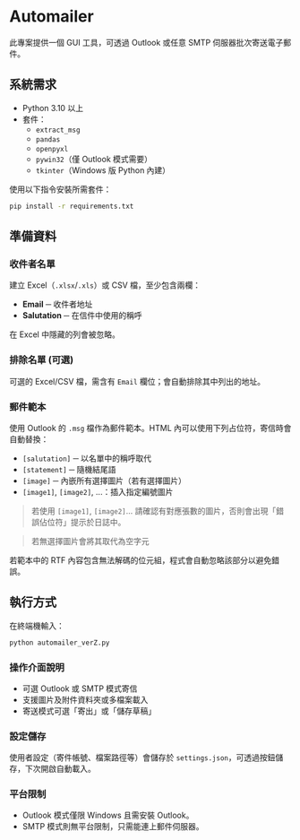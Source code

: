 # Automailer

此專案提供一個 GUI 工具，可透過 Outlook 或任意 SMTP 伺服器批次寄送電子郵件。

## 系統需求
- Python 3.10 以上
- 套件：
  - `extract_msg`
  - `pandas`
  - `openpyxl`
  - `pywin32`（僅 Outlook 模式需要）
  - `tkinter`（Windows 版 Python 內建）

使用以下指令安裝所需套件：

```bash
pip install -r requirements.txt
```

## 準備資料
### 收件者名單
建立 Excel（`.xlsx`/`.xls`）或 CSV 檔，至少包含兩欄：

- **Email** ─ 收件者地址
- **Salutation** ─ 在信件中使用的稱呼

在 Excel 中隱藏的列會被忽略。

### 排除名單 (可選)
可選的 Excel/CSV 檔，需含有 `Email` 欄位；會自動排除其中列出的地址。

### 郵件範本
使用 Outlook 的 `.msg` 檔作為郵件範本。HTML 內可以使用下列占位符，寄信時會自動替換：

- `[salutation]` ─ 以名單中的稱呼取代
- `[statement]` ─ 隨機結尾語
- `[image]` ─ 內嵌所有選擇圖片（若有選擇圖片）
- `[image1]`, `[image2]`, ...：插入指定編號圖片

> 若使用 `[image1]`, `[image2]`... 請確認有對應張數的圖片，否則會出現「錯誤佔位符」提示於日誌中。

> 若無選擇圖片會將其取代為空字元


若範本中的 RTF 內容包含無法解碼的位元組，程式會自動忽略該部分以避免錯誤。

## 執行方式
在終端機輸入：

```bash
python automailer_verZ.py
```

### 操作介面說明
- 可選 Outlook 或 SMTP 模式寄信
- 支援圖片及附件資料夾或多檔案載入
- 寄送模式可選「寄出」或「儲存草稿」

### 設定儲存
使用者設定（寄件帳號、檔案路徑等）會儲存於 `settings.json`，可透過按鈕儲存，下次開啟自動載入。

### 平台限制
- Outlook 模式僅限 Windows 且需安裝 Outlook。
- SMTP 模式則無平台限制，只需能連上郵件伺服器。
